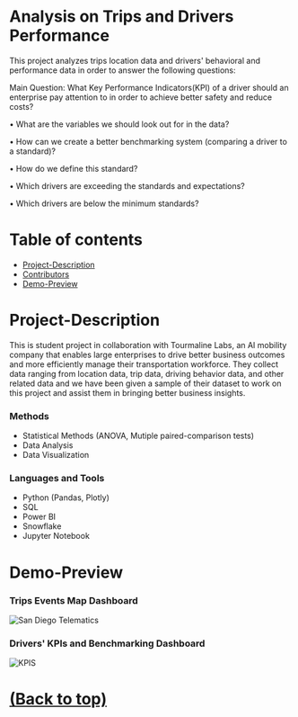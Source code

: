 # Analysis on Trips and Drivers Performance

This project analyzes trips location data and drivers' behavioral and performance data in order to answer the following questions:

Main Question: What Key Performance Indicators(KPI) of a driver should an enterprise pay attention to in order to achieve better safety and reduce costs?	

• What are the variables we should look out for in the data?

• How can we create a better benchmarking system (comparing a driver to a standard)?     

• How do we define this standard? 

• Which drivers are exceeding the standards and expectations? 

• Which drivers are below the minimum standards?		

# Table of contents

- [Project-Description](#project-description)
- [Contributors](#contributors)
- [Demo-Preview](#demo-preview)

# Project-Description
This is student project in collaboration with Tourmaline Labs, an AI mobility company that enables large enterprises to drive better business outcomes and more efficiently manage their transportation workforce. They collect data ranging from location data, trip data, driving behavior data, and other related data and we have been given a sample of their dataset to work on this project and assist them in bringing better business insights.

### Methods
- Statistical Methods (ANOVA, Mutiple paired-comparison tests)
- Data Analysis 
- Data Visualization

### Languages and Tools
- Python (Pandas, Plotly)
- SQL
- Power BI
- Snowflake
- Jupyter Notebook


# Demo-Preview
### Trips Events Map Dashboard
![San Diego Telematics](https://user-images.githubusercontent.com/43867119/109551170-11096700-7a85-11eb-84cd-1e7fef21b340.png)

### Drivers' KPIs and Benchmarking Dashboard
![KPIS](https://user-images.githubusercontent.com/43867119/109551329-47df7d00-7a85-11eb-996b-ed8a6a9a8666.png)

[(Back to top)](#table-of-contents)
=======
